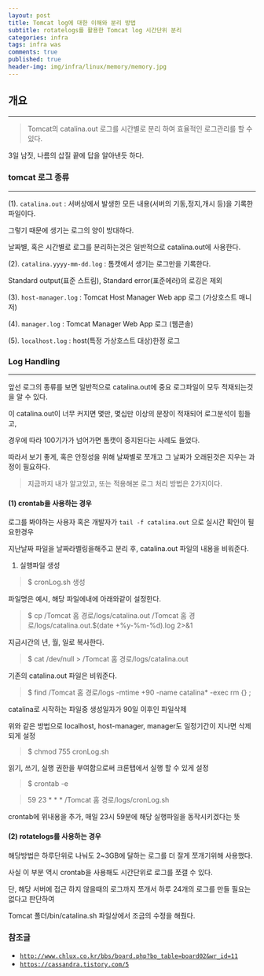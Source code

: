 ```yaml
---
layout: post
title: Tomcat log에 대한 이해와 분리 방법
subtitle: rotatelogs를 활용한 Tomcat log 시간단위 분리
categories: infra
tags: infra was
comments: true
published: true
header-img: img/infra/linux/memory/memory.jpg
---
```


## 개요

---
> Tomcat의 catalina.out 로그를 시간별로 분리 하여 효율적인 로그관리를 할 수 있다. 


3일 남짓, 나름의 삽질 끝에 답을 알아낸듯 하다.






### tomcat 로그 종류

---

(1). `catalina.out` : 서버상에서 발생한 모든 내용(서버의 기동,정지,개시 등)을 기록한 파일이다. 

그렇기 때문에 생기는 로그의 양이 방대하다.

날짜별, 혹은 시간별로 로그를 분리하는것은 일반적으로 catalina.out에 사용한다.


(2). `catalina.yyyy-mm-dd.log` : 톰캣에서 생기는 로그만을 기록한다.

Standard output(표준 스트림), Standard error(표준에러)의 로깅은 제외


(3). `host-manager.log` : Tomcat Host Manager Web app 로그 (가상호스트 매니저)


(4). `manager.log` : Tomcat Manager Web App 로그 (웹콘솔)


(5). `localhost.log` : host(특정 가상호스트 대상)한정 로그





### Log Handling

---

앞선 로그의 종류를 보면 일반적으로 catalina.out에 중요 로그파일이 모두 적재되는것을 알 수 있다.

이 catalina.out이 너무 커지면 몇만, 몇십만 이상의 문장이 적재되어 로그분석이 힘들고,

경우에 따라 100기가가 넘어가면 톰캣이 중지된다는 사례도 들었다. 

따라서 보기 좋게, 혹은 안정성을 위해 날짜별로 쪼개고 그 날짜가 오래된것은 지우는 과정이 필요하다.


> 지금까지 내가 알고있고, 또는 적용해본 로그 처리 방법은 2가지이다.



#### (1) crontab을 사용하는 경우

로그를 봐야하는 사용자 혹은 개발자가 `tail -f catalina.out` 으로 실시간 확인이 필요한경우 

지난날짜 파일을 날짜라벨링을해주고 분리 후, catalina.out 파일의 내용을 비워준다. 


1. 실행파일 생성

> $ cronLog.sh 생성

파일명은 예시, 해당 파일에내에 아래와같이 설정한다.


> $ cp /Tomcat 홈 경로/logs/catalina.out /Tomcat 홈 경로/logs/catalina.out.$(date +\%y-\%m-\%d).log 2>&1 

지금시간의 년, 월, 일로 복사한다.


> $ cat /dev/null > /Tomcat 홈 경로/logs/catalina.out

기존의 catalina.out 파일은 비워준다.


> $ find /Tomcat 홈 경로/logs -mtime +90 -name catalina\* -exec rm {} \;

catalina로 시작하는 파일중 생성일자가 90일 이후인 파일삭제

위와 같은 방법으로 localhost, host-manager, manager도 일정기간이 지나면 삭제되게 설정


> $ chmod 755 cronLog.sh

읽기, 쓰기, 실행 권한을 부여함으로써 크론탭에서 실행 할 수 있게 설정



> $ crontab -e

> 59 23 * * * /Tomcat 홈 경로/logs/cronLog.sh

crontab에 위내용을 추가, 매일 23시 59분에 해당 실행파일을 동작시키겠다는 뜻





#### (2) rotatelogs를 사용하는 경우

해당방법은 하루단위로 나눠도 2~3GB에 달하는 로그를 더 잘게 쪼개기위해 사용했다.

사실 이 부분 역시 crontab을 사용해도 시간단위로 로그를 쪼갤 수 있다.

단, 해당 서버에 접근 하지 않을때의 로그까지 쪼개서 하루 24개의 로그를 만들 필요는 없다고 판단하여

Tomcat 폴더/bin/catalina.sh 파일상에서 조금의 수정을 해줬다.


> 



### 참조글

- [`http://www.chlux.co.kr/bbs/board.php?bo_table=board02&wr_id=11`](http://www.chlux.co.kr/bbs/board.php?bo_table=board02&wr_id=11)
- [`https://cassandra.tistory.com/5`](https://cassandra.tistory.com/5)
